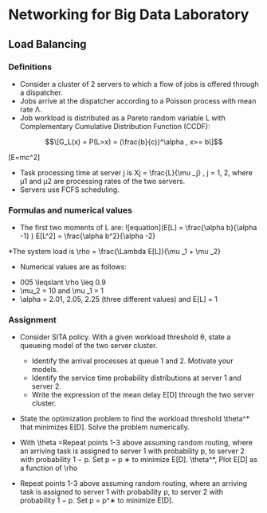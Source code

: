# Networking for Big Data Laboratory
## Load Balancing
### Definitions
* Consider a cluster of 2 servers to which a flow of jobs is
offered through a dispatcher.
* Jobs arrive at the dispatcher according to a Poisson process
with mean rate Λ.
* Job workload is distributed as a Pareto random variable L with
Complementary Cumulative Distribution Function (CCDF):
```math
\[G_L(x) = P(L>x) = (\frac{b}{c})^\alpha , x>= b\]
```
\[E=mc^2\]

* Task processing time at server j is Xj = \frac{L}{\mu _j} , j = 1, 2, where μ1 and μ2 are processing rates of the two servers.
* Servers use FCFS scheduling.

### Formulas and numerical values
* The first two moments of L are:
![equation](E[L] = \frac{\alpha b}{\alpha -1}   )
E[L^2] = \frac{\alpha b^2}{\alpha -2}

*The system load is \rho = \frac{\Lambda E[L]}{\mu _1 + \mu _2}

* Numerical values are as follows:
+ 005 \leqslant \rho \leq 0.9
+ \mu_2 = 10 and \mu _1 = 1
+ \alpha = 2.01, 2.05, 2.25 (three different values) and E[L] = 1

### Assignment
* Consider SITA policy. With a given workload threshold θ,
state a queueing model of the two server cluster.
  + Identify the arrival processes at queue 1 and 2. Motivate your
models.
  + Identify the service time probability distributions at server 1
and server 2.
  + Write the expression of the mean delay E[D] through the two
server cluster.

* State the optimization problem to find the workload threshold \theta^* that minimizes E[D]. Solve the problem numerically.
* With \theta =Repeat points 1-3 above assuming random routing, where an
arriving task is assigned to server 1 with probability p, to
server 2 with probability 1 − p. Set p = p
∗
to minimize E[D]. \theta^*, Plot E[D] as a function of \rho 
* Repeat points 1-3 above assuming random routing, where an
arriving task is assigned to server 1 with probability p, to
server 2 with probability 1 − p. Set p = p^∗ to minimize E[D].
